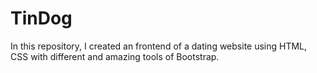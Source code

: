 # TinDog
In this repository, I created an frontend of a dating website using HTML, CSS with different and amazing tools of Bootstrap.

